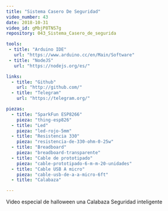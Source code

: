 ```yaml
---
title: "Sistema Casero De Seguridad"
video_number: 43
date: 2018-10-31
video_id: gMbjP8TNS7g
repository: 043_Sistema_Casero_de_segurida

tools:
 - title: "Arduino IDE"
   url: "https://www.arduino.cc/en/Main/Software"
 - title: "NodeJS"
   url: "https://nodejs.org/es/"

links:
  - title: "Github"
    url: "http://github.com/"
  - title: "Telegram"
    url: "https://telegram.org/"

piezas:
  - title: "SparkFun ESP8266"
    pieza: "thing-esp826"
  - title: "Led"
    pieza: "led-rojo-5mm"
  - title: "Resistencia 330"
    pieza: "resistencia-de-330-ohm-0-25w"
  - title: "Breadboard"
    pieza: "breadboard-transparente"
  - title: "Cable de prototipado"
    pieza: "cable-prototipado-6-m-m-20-unidades"
  - title: "Cable USB A micro"
    pieza: "cable-usb-de-a-a-micro-6ft"
  - title: "Calabaza"

---
```


Video especial de halloween una Calabaza Seguridad inteligente 
